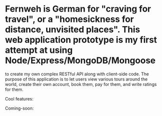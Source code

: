 # Fernweh is German for "craving for travel", or a "homesickness for distance, unvisited places". This web application prototype is my first attempt at using Node/Express/MongoDB/Mongoose
to create my own complex RESTful API along with client-side code. The purpose of this application is to let users view various tours around the world, create their own account, book them, pay for them, and write ratings for them.

Cool features:

Coming-soon:
